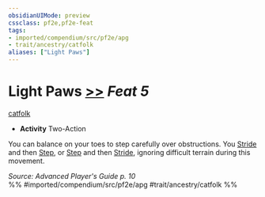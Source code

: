 ```yaml
---
obsidianUIMode: preview
cssclass: pf2e,pf2e-feat
tags:
- imported/compendium/src/pf2e/apg
- trait/ancestry/catfolk
aliases: ["Light Paws"]
---
```

# Light Paws  [>>](chapter-9-playing-the-game.md#Actions "Two-Action") *Feat 5*  
[catfolk](catfolk-b1.md)  

- **Activity** Two-Action

You can balance on your toes to step carefully over obstructions. You [Stride](stride.md) and then [Step](step.md), or [Step](step.md) and then [Stride](stride.md), ignoring difficult terrain during this movement.

*Source: Advanced Player's Guide p. 10*  
%% #imported/compendium/src/pf2e/apg #trait/ancestry/catfolk %%